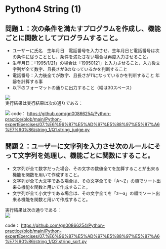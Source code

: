 # Python4 String (1)
## 問題１：次の条件を満たすプログラムを作成し、機能ごとに関数としてプログラムすること。

- ユーザーに氏名　生年月日　電話番号を入力させ、生年月日と電話番号は次の条件に従うこととし、条件を満たさない場合は再度入力させること。
- 生年月日：「1995/1/21」の場合は「19950121」と入力させること，入力後文字列が全て数字、且長さが8のなっているかを判断すること
- 電話番号：入力後全てが数字、且長さが11になっているかを判断すること
年齢を計算する事
- 以下のフォーマットの通りに出力すること（幅は30スペース）

![](https://i.imgur.com/KAhq2ZX.png)  
実行結果は実行結果は次の通りである：

![](https://i.imgur.com/GNpQ6Ol.png)
code：
https://github.com/gn00866254/Python-practice/blob/main/Python-expertExercises/07.%E6%96%87%E5%AD%97%E5%88%97%E5%87%A6%E7%90%86/string_1/Q1.string_judge.py

## 問題２：ユーザーに文字列を入力させ次のルールにそって文字列を処理し、機能ごとに関数にすること。

- 文字列が全て数字だった場合、その文字の数値全てを加算することが出来る機能を関数を用いて作成すること。
- 文字列が全て大文字である場合は、その文字全てを「A～Z」の順でソート出来る機能を関数と用いて作成すること。
- 文字列が全て小文字である場合は、その文字全てを「z～a」の順でソート出来る機能を関数と用いて作成すること。  


実行結果は次の通りである：  
![](https://i.imgur.com/6TtBwrd.png)  


code：
https://github.com/gn00866254/Python-practice/blob/main/Python-expertExercises/07.%E6%96%87%E5%AD%97%E5%88%97%E5%87%A6%E7%90%86/string_1/Q2.string_sort.py
